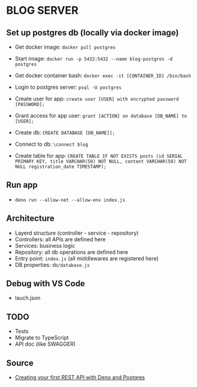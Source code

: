 # BLOG SERVER

## Set up postgres db (locally via docker image)

* Get docker image: `docker pull postgres`
* Start image: `docker run -p 5432:5432 --name blog-postgres -d postgres`
* Get docker container bash: `docker exec -it [CONTAINER_ID] /bin/bash`
* Login to postgres server: `psql -U postgres`
* Create user for app: `create user [USER] with encrypted password [PASSWORD];`
* Grant access for app user: `grant [ACTION] on database [DB_NAME] to [USER];`

* Create db: `CREATE DATABASE [DB_NAME]];`
* Connect to db: `\connect blog`

* Create table for app: `CREATE TABLE IF NOT EXISTS posts (id SERIAL PRIMARY KEY, title VARCHAR(50) NOT NULL, content VARCHAR(50) NOT NULL registration_date TIMESTAMP);`

## Run app

* `deno run --allow-net --allow-env index.js`

## Architecture

* Layerd structure (controller - service - repository)
* Controllers: all APIs are defined here
* Services: business logic
* Repository: all db operations are defined here
* Entry point: `index.js` (all middlewares are registered here)
* DB properties: `db/database.js`

## Debug with VS Code

* lauch.json

## TODO

* Tests
* Migrate to TypeScript
* API doc (like SWAGGER)

## Source
 * [Creating your first REST API with Deno and Postgres](https://blog.logrocket.com/creating-your-first-rest-api-with-deno-and-postgres/)